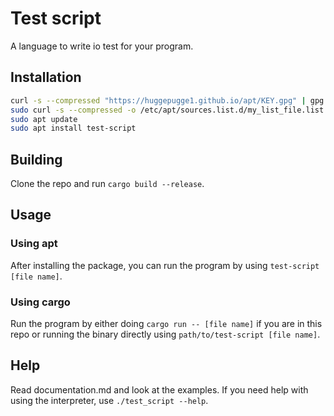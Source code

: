 # Test script
A language to write io test for your program.

## Installation
```bash
curl -s --compressed "https://huggepugge1.github.io/apt/KEY.gpg" | gpg --dearmor | sudo tee /etc/apt/trusted.gpg.d/apt.gpg >/dev/null
sudo curl -s --compressed -o /etc/apt/sources.list.d/my_list_file.list "https://huggepugge1.github.io/apt/my_list_file.list"
sudo apt update
sudo apt install test-script
```

## Building
Clone the repo and run `cargo build --release`.

## Usage
### Using apt
After installing the package, you can run the program by using `test-script [file name]`.

### Using cargo
Run the program by either doing `cargo run -- [file name]` if you are in this repo or running the binary directly using `path/to/test-script [file name]`.

## Help
Read documentation.md and look at the examples. If you need help with using the interpreter, use `./test_script --help`.
